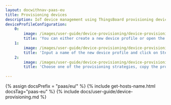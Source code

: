 ```yaml
---
layout: docwithnav-paas-eu
title: Provisioning devices
description: IoT device management using ThingsBoard provisioning devices feature
deviceProfileConfiguration:
    0:
        image: /images/user-guide/device-provisioning/device-provisioning-step-1.png 
        title: 'You can either create a new device profile or open the existing one. To create a new one you should open the Device profiles page and click on the "+" icon in the table header.'
    1:
        image: /images/user-guide/device-provisioning/device-provisioning-step-2.png 
        title: 'Input a name of the new device profile and click on Step 4 of the "Add device profile" wizard. We will use name "Device Provisioning Test" in this example. However, typically this should be your device model or similar.' 
    2:
        image: /images/user-guide/device-provisioning/device-provisioning-step-3.png 
        title: 'Choose one of the provisioning strategies, copy the provisioning key and secret, and finally click "Add". ' 
         
---
```


{% assign docsPrefix = "paas/eu/" %}
{% include get-hosts-name.html docsTag="paas-eu" %}
{% include docs/user-guide/device-provisioning.md %}